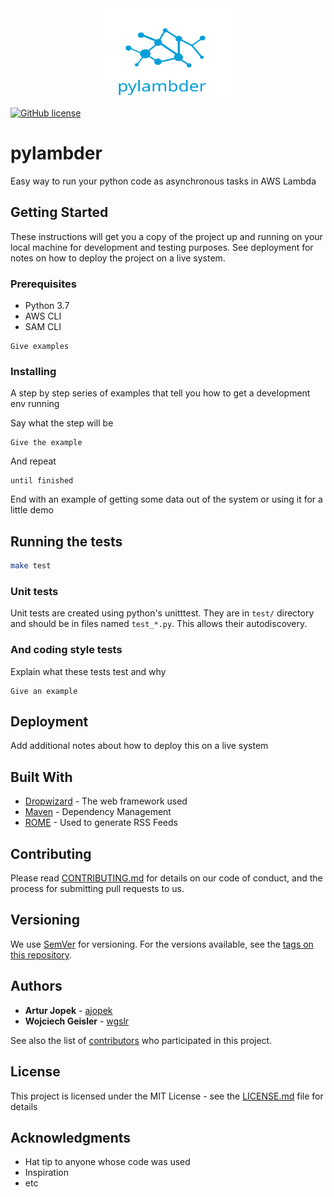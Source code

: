 <a name="logo"/>
<div align="center">
<a href="https://github.com/wgslr/pylambder" target="_blank">
<img src="logo.svg" alt="Logo" width="210" height="142"></img>
</a>
</div>

[![GitHub license](https://img.shields.io/badge/license-MIT-blue.svg)](https://github.com/wgslr/pylambder/blob/master/LICENSE)

# pylambder

Easy way to run your python code as asynchronous tasks in AWS Lambda

## Getting Started

These instructions will get you a copy of the project up and running on your local machine for development and testing purposes. See deployment for notes on how to deploy the project on a live system.

### Prerequisites

- Python 3.7
- AWS CLI
- SAM CLI

```
Give examples
```

### Installing

A step by step series of examples that tell you how to get a development env running

Say what the step will be

```
Give the example
```

And repeat

```
until finished
```

End with an example of getting some data out of the system or using it for a little demo

## Running the tests

```bash
make test
```

### Unit tests

Unit tests are created using python's unitttest. They are in `test/` directory
and should be in files named `test_*.py`. This allows their autodiscovery.

### And coding style tests

Explain what these tests test and why

```
Give an example
```

## Deployment

Add additional notes about how to deploy this on a live system

## Built With

* [Dropwizard](http://www.dropwizard.io/1.0.2/docs/) - The web framework used
* [Maven](https://maven.apache.org/) - Dependency Management
* [ROME](https://rometools.github.io/rome/) - Used to generate RSS Feeds

## Contributing

Please read [CONTRIBUTING.md](https://gist.github.com/PurpleBooth/b24679402957c63ec426) for details on our code of conduct, and the process for submitting pull requests to us.

## Versioning

We use [SemVer](http://semver.org/) for versioning. For the versions available, see the [tags on this repository](https://github.com/your/project/tags). 

## Authors

* **Artur Jopek** - [ajopek](https://github.com/ajopek)
* **Wojciech Geisler** - [wgslr](https://github.com/wgslr)

See also the list of [contributors](https://github.com/your/project/contributors) who participated in this project.

## License

This project is licensed under the MIT License - see the [LICENSE.md](LICENSE.md) file for details

## Acknowledgments

* Hat tip to anyone whose code was used
* Inspiration
* etc

